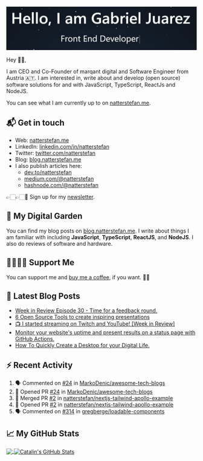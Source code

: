 [![Hello 👋🏻](https://github.com/Gabriel-22-01-2000/Gabriel-22-01-2000/blob/main/2021-01-07_23-59-50.jpg?raw=true)][1]

Hey 👋🏻,

I am CEO and Co-Founder of marqant digital and Software Engineer from Austria
🇦🇹. I am interested in, write about and develop (open source) software solutions
for and with JavaScript, TypeScript, ReactJs and NodeJS.

You can see what I am currently up to on [natterstefan.me][1].

## 📬 Get in touch

- Web: [natterstefan.me][1]
- LinkedIn: [linkedin.com/in/natterstefan][2]
- Twitter: [twitter.com/natterstefan][3]
- Blog: [blog.natterstefan.me][4]
- I also publish articles here:
  - [dev.to/natterstefan][10]
  - [medium.com/@natterstefan][6]
  - [hashnode.com/@natterstefan][7]

👉🏻👉🏻📧 Sign up for my [newsletter][5].

## 🌳 My Digital Garden

You can find my blog posts on [blog.natterstefan.me][4]. I write about things I
am familiar with including **JavaScript**, **TypeScript**, **ReactJS**, and
**NodeJS**. I also do reviews of software and hardware.

## 🤜🏻🤛🏻 Support Me

You can support me and [buy me a coffee][8], if you want. 🙏🏻

## 📕 Latest Blog Posts

<!-- BLOG-POST-LIST:START -->
- [Week in Review Episode 30 - Time for a feedback round.](https://blog.natterstefan.me/week-in-review-episode-30-time-for-a-feedback-round)
- [6 Open Source Tools to create inspiring presentations](https://blog.natterstefan.me/6-open-source-tools-to-create-inspiring-presentations)
- [📺 I started streaming on Twitch and YouTube! [Week in Review]](https://blog.natterstefan.me/i-started-streaming-on-twitch-and-youtube-week-in-review)
- [Monitor your website's uptime and present results on a status page with GitHub Actions.](https://blog.natterstefan.me/monitor-your-websites-uptime-and-present-results-on-a-status-page-with-github-actions)
- [How To Quickly Create a Desktop for your Digital Life.](https://blog.natterstefan.me/how-to-quickly-create-a-desktop-for-your-digital-life)
<!-- BLOG-POST-LIST:END -->

## :zap: Recent Activity

<!--START_SECTION:activity-->
1. 🗣 Commented on [#24](https://github.com/MarkoDenic/awesome-tech-blogs/issues/24) in [MarkoDenic/awesome-tech-blogs](https://github.com/MarkoDenic/awesome-tech-blogs)
2. 💪 Opened PR [#24](https://github.com/MarkoDenic/awesome-tech-blogs/pull/24) in [MarkoDenic/awesome-tech-blogs](https://github.com/MarkoDenic/awesome-tech-blogs)
3. 🎉 Merged PR [#2](https://github.com/natterstefan/nextjs-tailwind-apollo-example/pull/2) in [natterstefan/nextjs-tailwind-apollo-example](https://github.com/natterstefan/nextjs-tailwind-apollo-example)
4. 💪 Opened PR [#2](https://github.com/natterstefan/nextjs-tailwind-apollo-example/pull/2) in [natterstefan/nextjs-tailwind-apollo-example](https://github.com/natterstefan/nextjs-tailwind-apollo-example)
5. 🗣 Commented on [#314](https://github.com/gregberge/loadable-components/issues/314) in [gregberge/loadable-components](https://github.com/gregberge/loadable-components)
<!--END_SECTION:activity-->

## &#x1f4c8; My GitHub Stats

<a href="https://github.com/natterstefan/natterstefan">
  <img align="center" src="https://github-readme-stats.vercel.app/api/top-langs/?username=natterstefan&hide=java,html&title_color=ffffff&text_color=c9cacc&icon_color=2bbc8a&bg_color=1d1f21" />
</a>

<a href="https://github.com/natterstefan/natterstefan">
  <img align="center" src="https://github-readme-stats.vercel.app/api?username=natterstefan&show_icons=true&line_height=27&count_private=true&title_color=ffffff&text_color=c9cacc&icon_color=2bbc8a&bg_color=1d1f21" alt="Catalin's GitHub Stats" />
</a>

[1]:
  https://natterstefan.me/?utm_source=github.com&utm_medium=gh-profile-natterstefan&utm_campaign=natterstefan
[2]: https://www.linkedin.com/in/natterstefan
[3]: https://www.twitter.com/natterstefan
[4]: https://blog.natterstefan.me
[5]:
  https://newsletter.natterstefan.me?utm_source=github.com&utm_medium=gh-profile-natterstefan&utm_campaign=natterstefan
[6]: https://medium.com/@natterstefan
[7]: https://hashnode.com/@natterstefan
[8]: https://nttr.st/2QoQhEb
[9]: https://nttr.st/2YEatXb
[10]: https://dev.to/natterstefan
